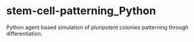 # stem-cell-patterning_Python
Python agent based simulation of pluripotent colonies patterning through differentiation.
